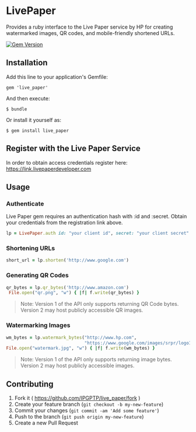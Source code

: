 # LivePaper

Provides a ruby interface to the Live Paper service by HP for creating watermarked images, QR codes, and mobile-friendly shortened URLs.

[![Gem Version](https://badge.fury.io/rb/live_paper.svg)](http://badge.fury.io/rb/live_paper)


## Installation

Add this line to your application's Gemfile:

    gem 'live_paper'

And then execute:

    $ bundle

Or install it yourself as:

    $ gem install live_paper

## Register with the Live Paper Service

In order to obtain access credentials register here:  https://link.livepaperdeveloper.com

## Usage

### Authenticate

Live Paper gem requires an authentication hash with :id and :secret. Obtain your credentials from the registration link above.

```ruby
lp = LivePaper.auth id: "your client id", secret: "your client secret"
```


### Shortening URLs

```ruby
short_url = lp.shorten('http://www.google.com')
```


### Generating QR Codes

```ruby
qr_bytes = lp.qr_bytes('http://www.amazon.com')
 File.open("qr.png", "w") { |f| f.write(qr_bytes) }
```

> Note: Version 1 of the API only supports returning QR Code bytes. Version 2 may host publicly accessible QR images.

### Watermarking Images

```ruby
wm_bytes = lp.watermark_bytes("http://www.hp.com",
                              "https://www.google.com/images/srpr/logo11w.png")
File.open("watermark.jpg", "w") { |f| f.write(wm_bytes) }
```

> Note: Version 1 of the API only supports returning image bytes. Version 2 may host publicly accessible images.

## Contributing

1. Fork it ( https://github.com/IPGPTP/live_paper/fork )
2. Create your feature branch (`git checkout -b my-new-feature`)
3. Commit your changes (`git commit -am 'Add some feature'`)
4. Push to the branch (`git push origin my-new-feature`)
5. Create a new Pull Request
